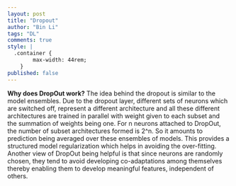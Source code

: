 ```yaml
---
layout: post
title: "Dropout"
author: "Bin Li"
tags: "DL"
comments: true
style: |
  .container {
        max-width: 44rem;
    } 
published: false
---
```


**Why does DropOut work?**
The idea behind the dropout is similar to the model ensembles. Due to the dropout layer, different sets of neurons which are switched off, represent a different architecture and all these different architectures are trained in parallel with weight given to each subset and the summation of weights being one. For n neurons attached to DropOut, the number of subset architectures formed is 2^n. So it amounts to prediction being averaged over these ensembles of models. This provides a structured model regularization which helps in avoiding the over-fitting. Another view of DropOut being helpful is that since neurons are randomly chosen, they tend to avoid developing co-adaptations among themselves thereby enabling them to develop meaningful features, independent of others.



